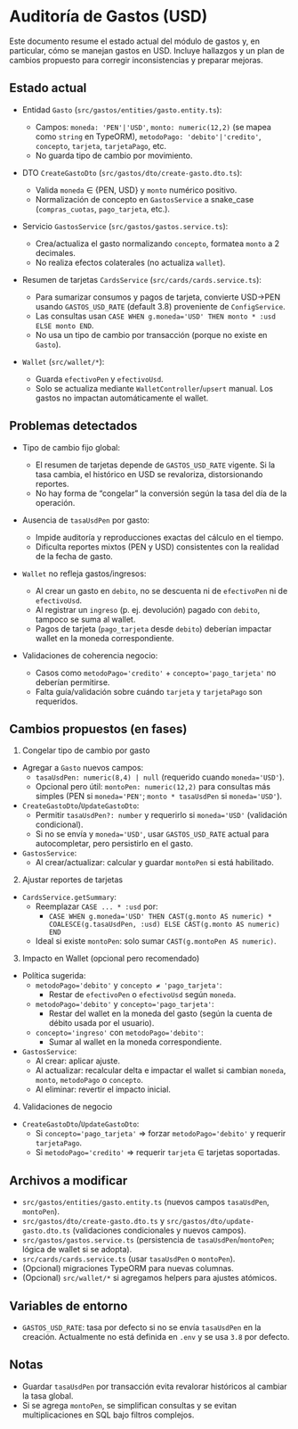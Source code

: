 # Auditoría de Gastos (USD)

Este documento resume el estado actual del módulo de gastos y, en particular, cómo se manejan gastos en USD. Incluye hallazgos y un plan de cambios propuesto para corregir inconsistencias y preparar mejoras.

## Estado actual

- Entidad `Gasto` (`src/gastos/entities/gasto.entity.ts`):
  - Campos: `moneda: 'PEN'|'USD'`, `monto: numeric(12,2)` (se mapea como `string` en TypeORM), `metodoPago: 'debito'|'credito'`, `concepto`, `tarjeta`, `tarjetaPago`, etc.
  - No guarda tipo de cambio por movimiento.

- DTO `CreateGastoDto` (`src/gastos/dto/create-gasto.dto.ts`):
  - Valida `moneda` ∈ {PEN, USD} y `monto` numérico positivo.
  - Normalización de concepto en `GastosService` a snake_case (`compras_cuotas`, `pago_tarjeta`, etc.).

- Servicio `GastosService` (`src/gastos/gastos.service.ts`):
  - Crea/actualiza el gasto normalizando `concepto`, formatea `monto` a 2 decimales.
  - No realiza efectos colaterales (no actualiza `wallet`).

- Resumen de tarjetas `CardsService` (`src/cards/cards.service.ts`):
  - Para sumarizar consumos y pagos de tarjeta, convierte USD→PEN usando `GASTOS_USD_RATE` (default 3.8) proveniente de `ConfigService`.
  - Las consultas usan `CASE WHEN g.moneda='USD' THEN monto * :usd ELSE monto END`.
  - No usa un tipo de cambio por transacción (porque no existe en `Gasto`).

- `Wallet` (`src/wallet/*`):
  - Guarda `efectivoPen` y `efectivoUsd`.
  - Solo se actualiza mediante `WalletController`/`upsert` manual. Los gastos no impactan automáticamente el wallet.

## Problemas detectados

- Tipo de cambio fijo global:
  - El resumen de tarjetas depende de `GASTOS_USD_RATE` vigente. Si la tasa cambia, el histórico en USD se revaloriza, distorsionando reportes.
  - No hay forma de “congelar” la conversión según la tasa del día de la operación.

- Ausencia de `tasaUsdPen` por gasto:
  - Impide auditoría y reproducciones exactas del cálculo en el tiempo.
  - Dificulta reportes mixtos (PEN y USD) consistentes con la realidad de la fecha de gasto.

- `Wallet` no refleja gastos/ingresos:
  - Al crear un gasto en `debito`, no se descuenta ni de `efectivoPen` ni de `efectivoUsd`.
  - Al registrar un `ingreso` (p. ej. devolución) pagado con `debito`, tampoco se suma al wallet.
  - Pagos de tarjeta (`pago_tarjeta` desde `debito`) deberían impactar wallet en la moneda correspondiente.

- Validaciones de coherencia negocio:
  - Casos como `metodoPago='credito'` + `concepto='pago_tarjeta'` no deberían permitirse.
  - Falta guía/validación sobre cuándo `tarjeta` y `tarjetaPago` son requeridos.

## Cambios propuestos (en fases)

1) Congelar tipo de cambio por gasto
- Agregar a `Gasto` nuevos campos:
  - `tasaUsdPen: numeric(8,4) | null` (requerido cuando `moneda='USD'`).
  - Opcional pero útil: `montoPen: numeric(12,2)` para consultas más simples (PEN si `moneda='PEN'`; `monto * tasaUsdPen` si `moneda='USD'`).
- `CreateGastoDto`/`UpdateGastoDto`:
  - Permitir `tasaUsdPen?: number` y requerirlo si `moneda='USD'` (validación condicional).
  - Si no se envía y `moneda='USD'`, usar `GASTOS_USD_RATE` actual para autocompletar, pero persistirlo en el gasto.
- `GastosService`:
  - Al crear/actualizar: calcular y guardar `montoPen` si está habilitado.

2) Ajustar reportes de tarjetas
- `CardsService.getSummary`:
  - Reemplazar `CASE ... * :usd` por:
    - `CASE WHEN g.moneda='USD' THEN CAST(g.monto AS numeric) * COALESCE(g.tasaUsdPen, :usd) ELSE CAST(g.monto AS numeric) END`
  - Ideal si existe `montoPen`: solo sumar `CAST(g.montoPen AS numeric)`.

3) Impacto en Wallet (opcional pero recomendado)
- Política sugerida:
  - `metodoPago='debito'` y `concepto ≠ 'pago_tarjeta'`:
    - Restar de `efectivoPen` o `efectivoUsd` según `moneda`.
  - `metodoPago='debito'` y `concepto='pago_tarjeta'`:
    - Restar del wallet en la moneda del gasto (según la cuenta de débito usada por el usuario).
  - `concepto='ingreso'` con `metodoPago='debito'`:
    - Sumar al wallet en la moneda correspondiente.
- `GastosService`:
  - Al crear: aplicar ajuste.
  - Al actualizar: recalcular delta e impactar el wallet si cambian `moneda`, `monto`, `metodoPago` o `concepto`.
  - Al eliminar: revertir el impacto inicial.

4) Validaciones de negocio
- `CreateGastoDto`/`UpdateGastoDto`:
  - Si `concepto='pago_tarjeta'` => forzar `metodoPago='debito'` y requerir `tarjetaPago`.
  - Si `metodoPago='credito'` => requerir `tarjeta` ∈ tarjetas soportadas.

## Archivos a modificar

- `src/gastos/entities/gasto.entity.ts` (nuevos campos `tasaUsdPen`, `montoPen`).
- `src/gastos/dto/create-gasto.dto.ts` y `src/gastos/dto/update-gasto.dto.ts` (validaciones condicionales y nuevos campos).
- `src/gastos/gastos.service.ts` (persistencia de `tasaUsdPen`/`montoPen`; lógica de wallet si se adopta).
- `src/cards/cards.service.ts` (usar `tasaUsdPen` o `montoPen`).
- (Opcional) migraciones TypeORM para nuevas columnas.
- (Opcional) `src/wallet/*` si agregamos helpers para ajustes atómicos.

## Variables de entorno

- `GASTOS_USD_RATE`: tasa por defecto si no se envía `tasaUsdPen` en la creación. Actualmente no está definida en `.env` y se usa `3.8` por defecto.

## Notas

- Guardar `tasaUsdPen` por transacción evita revalorar históricos al cambiar la tasa global.
- Si se agrega `montoPen`, se simplifican consultas y se evitan multiplicaciones en SQL bajo filtros complejos.
